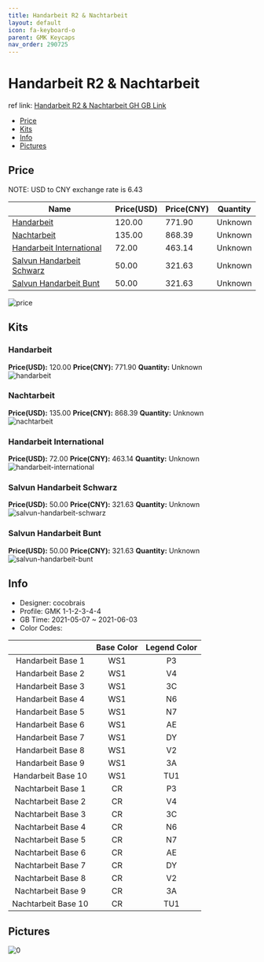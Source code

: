 ```yaml
---
title: Handarbeit R2 & Nachtarbeit 
layout: default
icon: fa-keyboard-o
parent: GMK Keycaps
nav_order: 290725
---
```


# Handarbeit R2 & Nachtarbeit 

ref link: [Handarbeit R2 & Nachtarbeit GH GB Link](https://geekhack.org/index.php?topic=112557)

* [Price](#price)
* [Kits](#kits)
* [Info](#info)
* [Pictures](#pictures)

## Price

NOTE: USD to CNY exchange rate is 6.43

| Name          | Price(USD)   |  Price(CNY) | Quantity |
| ------------- | ------------ |  ---------- | -------- |
|[Handarbeit](#handarbeit)|120.00|771.90|Unknown|
|[Nachtarbeit](#nachtarbeit)|135.00|868.39|Unknown|
|[Handarbeit International](#handarbeit-international)|72.00|463.14|Unknown|
|[Salvun Handarbeit Schwarz](#salvun-handarbeit-schwarz)|50.00|321.63|Unknown|
|[Salvun Handarbeit Bunt](#salvun-handarbeit-bunt)|50.00|321.63|Unknown|

<img src="{{ 'assets/images/gmk-keycaps/Handarbeit-R2-&-Nachtarbeit/price.png' | relative_url }}" alt="price" class="image featured">

## Kits
### Handarbeit  
**Price(USD):** 120.00	**Price(CNY):** 771.90	**Quantity:** Unknown  
<img src="{{ 'assets/images/gmk-keycaps/Handarbeit-R2-&-Nachtarbeit/kits_pics/handarbeit.png' | relative_url }}" alt="handarbeit" class="image featured">

### Nachtarbeit  
**Price(USD):** 135.00	**Price(CNY):** 868.39	**Quantity:** Unknown  
<img src="{{ 'assets/images/gmk-keycaps/Handarbeit-R2-&-Nachtarbeit/kits_pics/nachtarbeit.png' | relative_url }}" alt="nachtarbeit" class="image featured">

### Handarbeit International  
**Price(USD):** 72.00	**Price(CNY):** 463.14	**Quantity:** Unknown  
<img src="{{ 'assets/images/gmk-keycaps/Handarbeit-R2-&-Nachtarbeit/kits_pics/handarbeit-international.png' | relative_url }}" alt="handarbeit-international" class="image featured">

### Salvun Handarbeit Schwarz  
**Price(USD):** 50.00	**Price(CNY):** 321.63	**Quantity:** Unknown  
<img src="{{ 'assets/images/gmk-keycaps/Handarbeit-R2-&-Nachtarbeit/kits_pics/salvun-handarbeit-schwarz.png' | relative_url }}" alt="salvun-handarbeit-schwarz" class="image featured">

### Salvun Handarbeit Bunt  
**Price(USD):** 50.00	**Price(CNY):** 321.63	**Quantity:** Unknown  
<img src="{{ 'assets/images/gmk-keycaps/Handarbeit-R2-&-Nachtarbeit/kits_pics/salvun-handarbeit-bunt.png' | relative_url }}" alt="salvun-handarbeit-bunt" class="image featured">

## Info
* Designer: cocobrais  
* Profile: GMK 1-1-2-3-4-4  
* GB Time: 2021-05-07 ~ 2021-06-03  
* Color Codes:  

| |Base Color     | Legend Color
| :-------------: | :-------------: | :------------:
|Handarbeit Base 1|WS1|P3
|Handarbeit Base 2|WS1|V4
|Handarbeit Base 3|WS1|3C
|Handarbeit Base 4|WS1|N6
|Handarbeit Base 5|WS1|N7
|Handarbeit Base 6|WS1|AE
|Handarbeit Base 7|WS1|DY
|Handarbeit Base 8|WS1|V2
|Handarbeit Base 9|WS1|3A
|Handarbeit Base 10|WS1|TU1
Nachtarbeit Base 1|CR|P3
Nachtarbeit Base 2|CR|V4
Nachtarbeit Base 3|CR|3C
Nachtarbeit Base 4|CR|N6
Nachtarbeit Base 5|CR|N7
Nachtarbeit Base 6|CR|AE
Nachtarbeit Base 7|CR|DY
Nachtarbeit Base 8|CR|V2
Nachtarbeit Base 9|CR|3A
Nachtarbeit Base 10|CR|TU1


## Pictures  
<img src="{{ 'assets/images/gmk-keycaps/Handarbeit-R2-&-Nachtarbeit/rendering_pics/0.png' | relative_url }}" alt="0" class="image featured">
